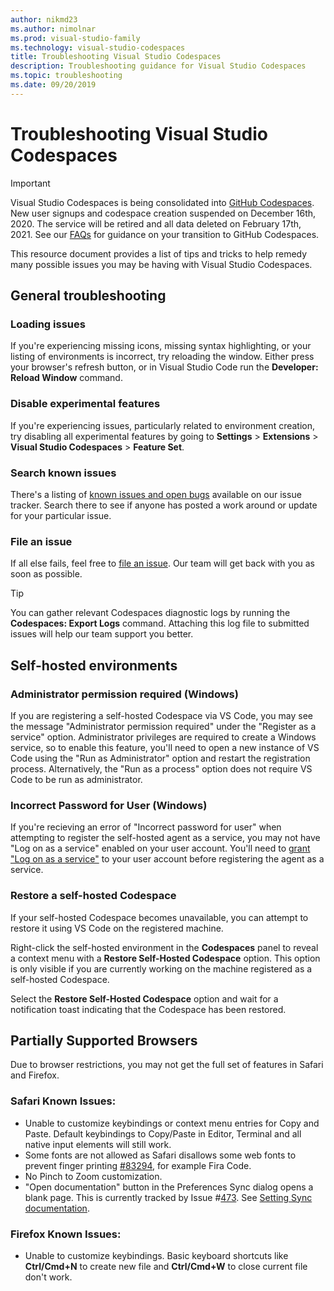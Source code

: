 ```yaml
---
author: nikmd23
ms.author: nimolnar
ms.prod: visual-studio-family
ms.technology: visual-studio-codespaces
title: Troubleshooting Visual Studio Codespaces
description: Troubleshooting guidance for Visual Studio Codespaces
ms.topic: troubleshooting
ms.date: 09/20/2019
---
```


# Troubleshooting Visual Studio Codespaces

> [!IMPORTANT] 
> Visual Studio Codespaces is being consolidated into [GitHub Codespaces](https://github.com/features/codespaces). New user signups and codespace creation suspended on December 16th, 2020. The service will be retired and all data deleted on February 17th, 2021. See our [FAQs](https://docs.microsoft.com/visualstudio/codespaces/resources/consolidation-faq#im-a-current-visual-studio-codespaces-user-how-do-i-move-to-the-github-beta) for guidance on your transition to GitHub Codespaces.

This resource document provides a list of tips and tricks to help remedy many possible issues you may be having with Visual Studio Codespaces.

## General troubleshooting

### Loading issues

If you're experiencing missing icons, missing syntax highlighting, or your listing of environments is incorrect, try reloading the window. Either press your browser's refresh button, or in Visual Studio Code run the **Developer: Reload Window** command.

### Disable experimental features

If you're experiencing issues, particularly related to environment creation, try disabling all experimental features by going to **Settings** > **Extensions** > **Visual Studio Codespaces** > **Feature Set**.

### Search known issues

There's a listing of [known issues and open bugs](https://github.com/MicrosoftDocs/vsonline/labels/bug) available on our issue tracker. Search there to see if anyone has posted a work around or update for your particular issue.

### File an issue

If all else fails, feel free to [file an issue](https://github.com/MicrosoftDocs/vsonline/issues/new). Our team will get back with you as soon as possible.

> [!TIP]
> You can gather relevant Codespaces diagnostic logs by running the **Codespaces: Export Logs** command. Attaching this log file to submitted issues will help our team support you better.

## Self-hosted environments

### Administrator permission required (Windows)
If you are registering a self-hosted Codespace via VS Code, you may see the message "Administrator permission required" under the "Register as a service" option. Administrator privileges are required to create a Windows service, so to enable this feature, you'll need to open a new instance of VS Code using the "Run as Administrator" option and restart the registration process. Alternatively, the "Run as a process" option does not require VS Code to be run as administrator.

### Incorrect Password for User (Windows)
If you're recieving an error of "Incorrect password for user" when attempting to register the self-hosted agent as a service, you may not have "Log on as a service" enabled on your user account. You'll need to [grant "Log on as a service"](https://docs.microsoft.com/windows/security/threat-protection/security-policy-settings/log-on-as-a-service) to your user account before registering the agent as a service.

### Restore a self-hosted Codespace
If your self-hosted Codespace becomes unavailable, you can attempt to restore it using VS Code on the registered machine. 

Right-click the self-hosted environment in the **Codespaces** panel to reveal a context menu with a **Restore Self-Hosted Codespace** option. This option is only visible if you are currently working on the machine registered as a self-hosted Codespace.

Select the **Restore Self-Hosted Codespace** option and wait for a notification toast indicating that the Codespace has been restored.

## Partially Supported Browsers
Due to browser restrictions, you may not get the full set of features in Safari and Firefox.

### Safari Known Issues:
- Unable to customize keybindings or context menu entries for Copy and Paste. Default keybindings to Copy/Paste in Editor, Terminal and all native input elements will still work.
- Some fonts are not allowed as Safari disallows some web fonts to prevent finger printing [#83294](https://github.com/microsoft/vscode/issues/83294), for example Fira Code.
- No Pinch to Zoom customization.
- "Open documentation" button in the Preferences Sync dialog opens a blank page. This is currently tracked by Issue #[473](https://github.com/MicrosoftDocs/vsonline/issues/473). See [Setting Sync documentation](https://code.visualstudio.com/docs/editor/settings-sync).

### Firefox Known Issues:
- Unable to customize keybindings. Basic keyboard shortcuts like **Ctrl/Cmd+N** to create new file and **Ctrl/Cmd+W** to close current file don't work. 
